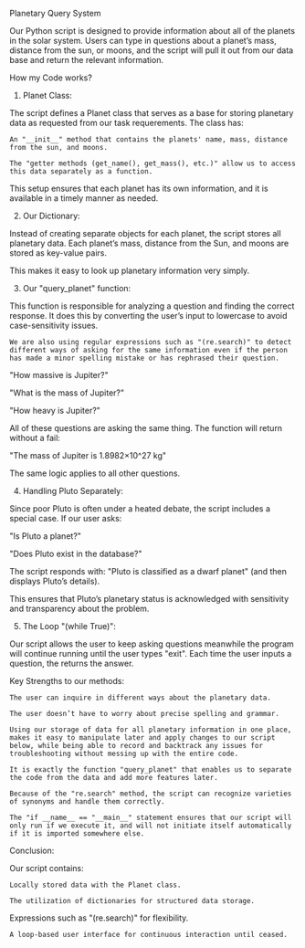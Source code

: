 Planetary Query System

Our Python script is designed to provide information about all of the planets in the solar system. Users can type in questions about a planet’s mass, distance from the sun, or moons, and the script will pull it out from our data base and return the relevant information.

How my Code works?

1. Planet Class:

The script defines a Planet class that serves as a base for storing planetary data as requested from our task requerements. The class has:

    An "__init__" method that contains the planets' name, mass, distance from the sun, and moons.

    The "getter methods (get_name(), get_mass(), etc.)" allow us to access this data separately as a function.

This setup ensures that each planet has its own information, and it is available in a timely manner as needed.

2. Our Dictionary:

Instead of creating separate objects for each planet, the script stores all planetary data. Each planet’s mass, distance from the Sun, and moons are stored as key-value pairs.

This makes it easy to look up planetary information very simply.

3. Our "query_planet" function:

This function is responsible for analyzing a question and finding the correct response. It does this by converting the user’s input to lowercase to avoid case-sensitivity issues.

    We are also using regular expressions such as "(re.search)" to detect different ways of asking for the same information even if the person has made a minor spelling mistake or has rephrased their question.

 "How massive is Jupiter?"

 "What is the mass of Jupiter?"

  "How heavy is Jupiter?"

All of these questions are asking the same thing. The function will return without a fail:

"The mass of Jupiter is 1.8982×10^27 kg"

The same logic applies to all other questions.

4. Handling Pluto Separately:

Since poor Pluto is often under a heated debate, the script includes a special case. If our user asks:

 "Is Pluto a planet?"

 "Does Pluto exist in the database?"

The script responds with: "Pluto is classified as a dwarf planet" (and then displays Pluto’s details).

This ensures that Pluto’s planetary status is acknowledged with sensitivity and transparency about the problem. 

5. The Loop "(while True)":

Our script allows the user to keep asking questions meanwhile the program will continue running until the user types "exit". Each time the user inputs a question, the returns the answer.


Key Strengths to our methods:

    The user can inquire in different ways about the planetary data.

    The user doesn’t have to worry about precise spelling and grammar.

    Using our storage of data for all planetary information in one place, makes it easy to manipulate later and apply changes to our script below, while being able to record and backtrack any issues for troubleshooting without messing up with the entire code. 

    It is exactly the function "query_planet" that enables us to separate the code from the data and add more features later.

    Because of the "re.search" method, the script can recognize varieties of synonyms and handle them correctly.

    The "if __name__ == "__main__" statement ensures that our script will only run if we execute it, and will not initiate itself automatically if it is imported somewhere else.

Conclusion:

Our script contains:

    Locally stored data with the Planet class.

    The utilization of dictionaries for structured data storage.

   Expressions such as "(re.search)" for flexibility.

    A loop-based user interface for continuous interaction until ceased. 
